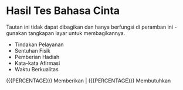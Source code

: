 # Hasil Tes Bahasa Cinta

Tautan ini tidak dapat dibagikan dan hanya berfungsi di peramban ini - gunakan tangkapan layar untuk membagikannya.

- Tindakan Pelayanan
- Sentuhan Fisik
- Pemberian Hadiah
- Kata-kata Afirmasi
- Waktu Berkualitas

({{PERCENTAGE}}) Memberikan | ({{PERCENTAGE}}) Membutuhkan 
